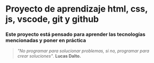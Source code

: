 # Proyecto de aprendizaje html, css, js, vscode, git y github

### Este proyecto está pensado para aprender las tecnologías mencionadas y poner en práctica

> _"No programar para solucionar problemas, si no, programar para crear soluciones"_. **Lucas Dalto.**